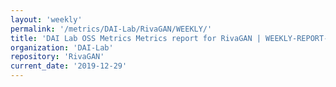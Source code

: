 ```yaml
---
layout: 'weekly'
permalink: '/metrics/DAI-Lab/RivaGAN/WEEKLY/'
title: 'DAI Lab OSS Metrics Metrics report for RivaGAN | WEEKLY-REPORT-2019-12-29'
organization: 'DAI-Lab'
repository: 'RivaGAN'
current_date: '2019-12-29'
---
```

